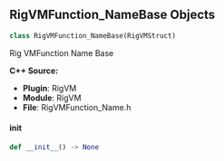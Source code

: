 ## RigVMFunction_NameBase Objects

```python
class RigVMFunction_NameBase(RigVMStruct)
```

Rig VMFunction Name Base

**C++ Source:**

- **Plugin**: RigVM
- **Module**: RigVM
- **File**: RigVMFunction_Name.h

<a id="unreal.RigVMFunction_NameBase.__init__"></a>

#### __init__

```python
def __init__() -> None
```

<a id="unreal.RigUnit_NameBase"></a>